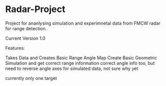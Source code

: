 # Radar-Project
Project for ananlysing simulation and experimnetal data from FMCW radar for range detection.


Current Version 1.0

Features:

Takes Data and Creates Basic Range Angle Map
Create Basic Geometric Simulation and get correct range information
correct angle info too, but need to reverse angle axes for simulated data, not sure why yet

currently only one target

